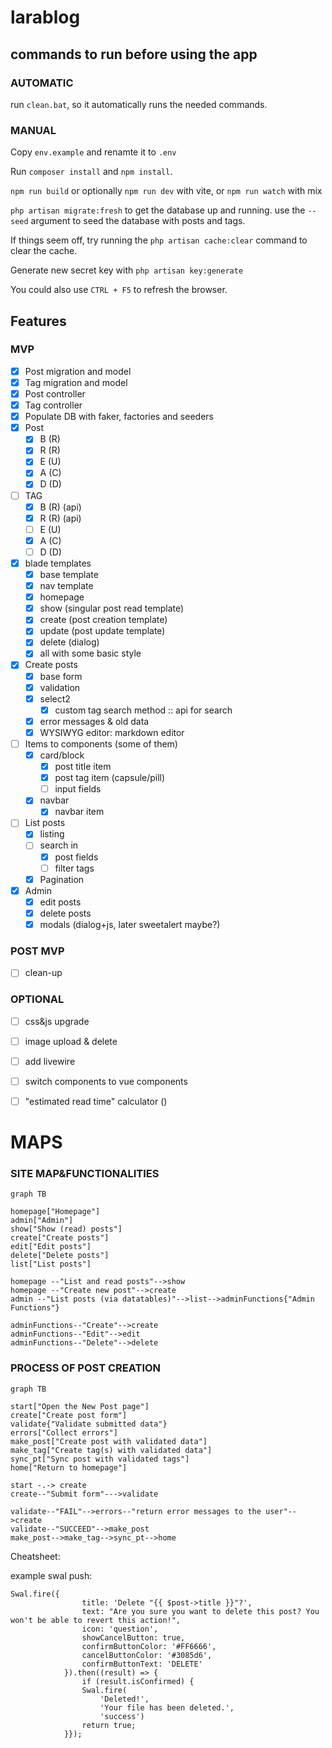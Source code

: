 # larablog

## commands to run before using the app

### AUTOMATIC

run `clean.bat`, so it automatically runs the needed commands.

### MANUAL

Copy `env.example` and renamte it to `.env`

Run `composer install` and `npm install`.

`npm run build` or optionally `npm run dev` with vite, or `npm run watch` with mix

`php artisan migrate:fresh` to get the database up and running. use the `--seed` argument to seed the database with posts and tags.

If things seem off, try running the `php artisan cache:clear` command to clear the cache.

Generate new secret key with `php artisan key:generate`

You could also use `CTRL + F5` to refresh the browser.


## Features

### MVP

- [x] Post migration and model
- [x] Tag migration and model
- [x] Post controller
- [x] Tag controller
- [x] Populate DB with faker, factories and seeders
- [x] Post
  - [x] B (R)
  - [x] R (R)
  - [x] E (U)
  - [x] A (C)
  - [x] D (D)
- [ ] TAG
  - [x] B (R) (api)
  - [x] R (R) (api)
  - [ ] E (U)
  - [x] A (C)
  - [ ] D (D)
- [x] blade templates
  - [x] base template
  - [x] nav template
  - [x] homepage
  - [x] show (singular post read template)
  - [x] create (post creation template)
  - [x] update (post update template)
  - [x] delete (dialog)
  - [x] all with some basic style
- [x] Create posts
  - [x] base form
  - [x] validation
  - [x] select2
    - [x] custom tag search method :: api for search
  - [x] error messages & old data
  - [x] WYSIWYG editor: markdown editor
- [ ] Items to components (some of them)
  - [x] card/block
    - [x] post title item
    - [x] post tag item (capsule/pill)
    - [ ] input fields
  - [x] navbar
    - [x] navbar item
- [ ] List posts
  - [x] listing
  - [ ] search in
    - [x] post fields
    - [ ] filter tags
  - [x] Pagination
- [x] Admin
    - [x] edit posts
    - [x] delete posts
    - [x] modals (dialog+js, later sweetalert maybe?)

### POST MVP

- [ ] clean-up

### OPTIONAL

- [ ] css&js upgrade
- [ ] image upload & delete
- [ ] add livewire
- [ ] switch components to vue components
- [ ] "estimated read time" calculator ()


# MAPS

### SITE MAP&FUNCTIONALITIES

```mermaid
graph TB

homepage["Homepage"]
admin["Admin"]
show["Show (read) posts"]
create["Create posts"]
edit["Edit posts"]
delete["Delete posts"]
list["List posts"]

homepage --"List and read posts"-->show
homepage --"Create new post"-->create
admin --"List posts (via datatables)"-->list-->adminFunctions{"Admin Functions"}

adminFunctions--"Create"-->create
adminFunctions--"Edit"-->edit
adminFunctions--"Delete"-->delete
```

### PROCESS OF POST CREATION

```mermaid
graph TB

start["Open the New Post page"]
create["Create post form"]
validate{"Validate submitted data"}
errors["Collect errors"]
make_post["Create post with validated data"]
make_tag["Create tag(s) with validated data"]
sync_pt["Sync post with validated tags"]
home["Return to homepage"]

start -.-> create
create--"Submit form"--->validate

validate--"FAIL"-->errors--"return error messages to the user"-->create
validate--"SUCCEED"-->make_post
make_post-->make_tag-->sync_pt-->home
```


Cheatsheet:

example swal push:
```
Swal.fire({
                title: 'Delete "{{ $post->title }}"?',
                text: "Are you sure you want to delete this post? You won't be able to revert this action!",
                icon: 'question',
                showCancelButton: true,
                confirmButtonColor: '#FF6666',
                cancelButtonColor: '#3085d6',
                confirmButtonText: 'DELETE'
            }).then((result) => {
                if (result.isConfirmed) {
                Swal.fire(
                    'Deleted!',
                    'Your file has been deleted.',
                    'success')
                return true;
            }});
```
